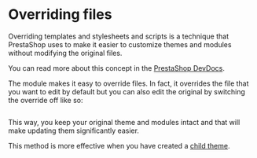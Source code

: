 # Overriding files

Overriding templates and stylesheets and scripts is a technique that PrestaShop uses to make it
easier to customize themes and modules without modifying the original files.

You can read more about this concept in
the [PrestaShop DevDocs](https://devdocs.prestashop.com/1.7/modules/concepts/overrides/).

The module makes it easy to override files. In fact, it overrides the file that you want to edit by
default but you can also edit the original by switching the override off like so:

<img srcset="/devtools/images/override-off.jpg 2x" class="border">

This way, you keep your original theme and modules intact and that will make updating them
significantly easier.

This method is more effective when you have created a [child theme](/devtools/03-tools.md#creating-a-child-theme).
